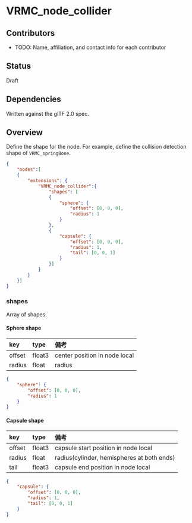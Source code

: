 
# VRMC_node_collider

## Contributors

* TODO: Name, affiliation, and contact info for each contributor

## Status

Draft

## Dependencies

Written against the glTF 2.0 spec.

## Overview

Define the shape for the node.
For example, define the collision detection shape of `VRMC_springBone`.

```json
{
    "nodes":[
    {
        "extensions": {
            "VRMC_node_collider":{
                "shapes": [
                {
                    "sphere": {
                        "offset": [0, 0, 0],
                        "radius": 1
                    }
                },
                {
                    "capsule": {
                        "offset": [0, 0, 0],
                        "radius": 1,
                        "tail": [0, 0, 1]
                    }
                }]
            }
        }
    }]
}
```

### shapes

Array of shapes.

#### Sphere shape

| key   | type   | 備考                         |
|:------|:-------|:-----------------------------|
| offset| float3 | center position in node local|
| radius| float  | radius                       |

```json
{
    "sphere": {
        "offset": [0, 0, 0],
        "radius": 1
    }
}
```

#### Capsule shape

| key   | type   | 備考                                      |
|:------|:-------|:------------------------------------------|
| offset| float3 | capsule start position in node local      |
| radius| float  | radius(cylinder, hemispheres at both ends)|
| tail  | float3 | capsule end position in node local        |

```json
{
    "capsule": {
        "offset": [0, 0, 0],
        "radius": 1,
        "tail": [0, 0, 1]
    }
}
```
